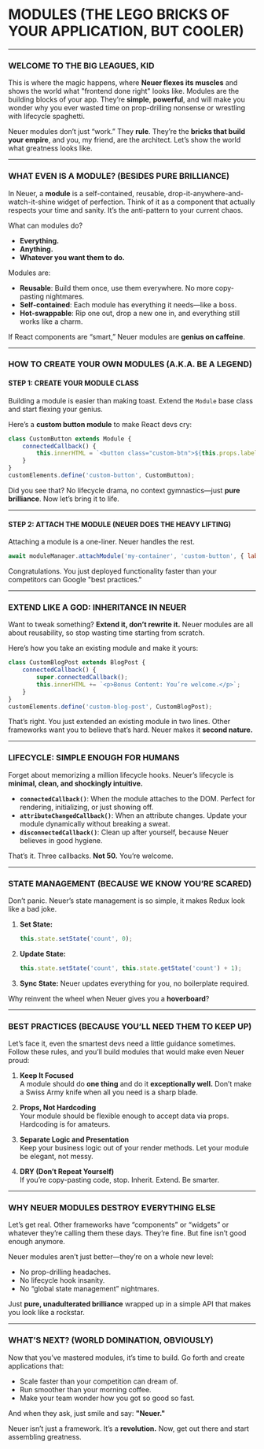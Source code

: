 # **MODULES (THE LEGO BRICKS OF YOUR APPLICATION, BUT COOLER)**  

---

### **WELCOME TO THE BIG LEAGUES, KID**  

This is where the magic happens, where **Neuer flexes its muscles** and shows the world what "frontend done right" looks like. Modules are the building blocks of your app. They’re **simple**, **powerful**, and will make you wonder why you ever wasted time on prop-drilling nonsense or wrestling with lifecycle spaghetti.  

Neuer modules don’t just “work.” They **rule**. They’re the **bricks that build your empire**, and you, my friend, are the architect. Let’s show the world what greatness looks like.

---

### **WHAT EVEN IS A MODULE? (BESIDES PURE BRILLIANCE)**  

In Neuer, a **module** is a self-contained, reusable, drop-it-anywhere-and-watch-it-shine widget of perfection. Think of it as a component that actually respects your time and sanity. It’s the anti-pattern to your current chaos.  

What can modules do?  
- **Everything.**  
- **Anything.**  
- **Whatever you want them to do.**

Modules are:  
- **Reusable**: Build them once, use them everywhere. No more copy-pasting nightmares.  
- **Self-contained**: Each module has everything it needs—like a boss.  
- **Hot-swappable**: Rip one out, drop a new one in, and everything still works like a charm.  

If React components are “smart,” Neuer modules are **genius on caffeine**.

---

### **HOW TO CREATE YOUR OWN MODULES (A.K.A. BE A LEGEND)**  

#### **STEP 1: CREATE YOUR MODULE CLASS**  
Building a module is easier than making toast. Extend the `Module` base class and start flexing your genius.  

Here’s a **custom button module** to make React devs cry:  

```javascript
class CustomButton extends Module {
    connectedCallback() {
        this.innerHTML = `<button class="custom-btn">${this.props.label}</button>`;
    }
}
customElements.define('custom-button', CustomButton);
```

Did you see that? No lifecycle drama, no context gymnastics—just **pure brilliance**. Now let’s bring it to life.  

---

#### **STEP 2: ATTACH THE MODULE (NEUER DOES THE HEAVY LIFTING)**  

Attaching a module is a one-liner. Neuer handles the rest.  

```javascript
await moduleManager.attachModule('my-container', 'custom-button', { label: 'Click Me!' });
```

Congratulations. You just deployed functionality faster than your competitors can Google "best practices."

---

### **EXTEND LIKE A GOD: INHERITANCE IN NEUER**  

Want to tweak something? **Extend it, don’t rewrite it.** Neuer modules are all about reusability, so stop wasting time starting from scratch.  

Here’s how you take an existing module and make it yours:  

```javascript
class CustomBlogPost extends BlogPost {
    connectedCallback() {
        super.connectedCallback();
        this.innerHTML += `<p>Bonus Content: You’re welcome.</p>`;
    }
}
customElements.define('custom-blog-post', CustomBlogPost);
```

That’s right. You just extended an existing module in two lines. Other frameworks want you to believe that’s hard. Neuer makes it **second nature.**

---

### **LIFECYCLE: SIMPLE ENOUGH FOR HUMANS**  

Forget about memorizing a million lifecycle hooks. Neuer’s lifecycle is **minimal, clean, and shockingly intuitive.**  

- **`connectedCallback()`**: When the module attaches to the DOM. Perfect for rendering, initializing, or just showing off.  
- **`attributeChangedCallback()`**: When an attribute changes. Update your module dynamically without breaking a sweat.  
- **`disconnectedCallback()`**: Clean up after yourself, because Neuer believes in good hygiene.  

That’s it. Three callbacks. **Not 50.** You’re welcome.  

---

### **STATE MANAGEMENT (BECAUSE WE KNOW YOU’RE SCARED)**  

Don’t panic. Neuer’s state management is so simple, it makes Redux look like a bad joke.  

1. **Set State:**  
   ```javascript
   this.state.setState('count', 0);
   ```

2. **Update State:**  
   ```javascript
   this.state.setState('count', this.state.getState('count') + 1);
   ```

3. **Sync State:** Neuer updates everything for you, no boilerplate required.  

Why reinvent the wheel when Neuer gives you a **hoverboard**?

---

### **BEST PRACTICES (BECAUSE YOU’LL NEED THEM TO KEEP UP)**  

Let’s face it, even the smartest devs need a little guidance sometimes. Follow these rules, and you’ll build modules that would make even Neuer proud:  

1. **Keep It Focused**  
   A module should do **one thing** and do it **exceptionally well.** Don’t make a Swiss Army knife when all you need is a sharp blade.  

2. **Props, Not Hardcoding**  
   Your module should be flexible enough to accept data via props. Hardcoding is for amateurs.  

3. **Separate Logic and Presentation**  
   Keep your business logic out of your render methods. Let your module be elegant, not messy.  

4. **DRY (Don’t Repeat Yourself)**  
   If you’re copy-pasting code, stop. Inherit. Extend. Be smarter.  

---

### **WHY NEUER MODULES DESTROY EVERYTHING ELSE**  

Let’s get real. Other frameworks have “components” or “widgets” or whatever they’re calling them these days. They’re fine. But fine isn’t good enough anymore.  

Neuer modules aren’t just better—they’re on a whole new level:  
- No prop-drilling headaches.  
- No lifecycle hook insanity.  
- No “global state management” nightmares.  

Just **pure, unadulterated brilliance** wrapped up in a simple API that makes you look like a rockstar.  

---

### **WHAT’S NEXT? (WORLD DOMINATION, OBVIOUSLY)**  

Now that you’ve mastered modules, it’s time to build. Go forth and create applications that:  
- Scale faster than your competition can dream of.  
- Run smoother than your morning coffee.  
- Make your team wonder how you got so good so fast.  

And when they ask, just smile and say: **"Neuer."**  

Neuer isn’t just a framework. It’s a **revolution.** Now, get out there and start assembling greatness.